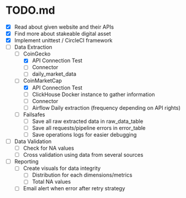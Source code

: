 TODO.md
=======

- [X] Read about given website and their APIs
- [X] Find more about stakeable digital asset
- [X] Implement unittest / CircleCI framework
- [ ] Data Extraction
	- [ ] CoinGecko
		- [X] API Connection Test
		- [ ] Connector
		- [ ] daily_market_data
	- [ ] CoinMarketCap
		- [X] API Connection Test
		- [ ] ClickHouse Docker instance to gather information
		- [ ] Connector
		- [ ] Airflow Daily extraction (frequency depending on API rights)
	- [ ] Failsafes
		- [ ] Save all raw extracted data in raw_data_table
		- [ ] Save all requests/pipeline errors in error_table
		- [ ] Save operations logs for easier debugging
- [ ] Data Validation
	- [ ] Check for NA values
	- [ ] Cross validation using data from several sources
- [ ] Reporting
	- [ ] Create visuals for data integrity
		- [ ] Distribution for each dimensions/metrics
		- [ ] Total NA values
	- [ ] Email alert when error after retry strategy  